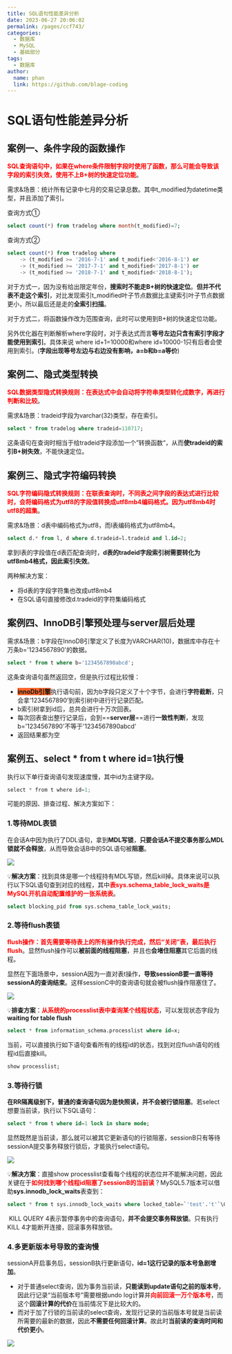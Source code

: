 ```yaml
---
title: SQL语句性能差异分析
date: 2023-06-27 20:06:02
permalink: /pages/ccf743/
categories:
  - 数据库
  - MySQL
  - 基础部分
tags:
  - 数据库
author: 
  name: phan
  link: https://github.com/blage-coding
---
```

# SQL语句性能差异分析

## 案例一、条件字段的函数操作

<font color="red">**SQL查询语句中，如果在where条件限制字段时使用了函数，那么可能会导致该字段的索引失效，使用不上B+树的快速定位功能**</font>。

需求&场景：统计所有记录中七月的交易记录总数。其中t_modified为datetime类型，并且添加了索引。

查询方式①

```sql
select count(*) from tradelog where month(t_modified)=7;
```

查询方式②

```sql
select count(*) from tradelog where
    -> (t_modified >= '2016-7-1' and t_modified<'2016-8-1') or
    -> (t_modified >= '2017-7-1' and t_modified<'2017-8-1') or 
    -> (t_modified >= '2018-7-1' and t_modified<'2018-8-1');
```

对于方式一，因为没有给出限定年份，**搜索时不能走B+树的快速定位**。**但并不代表不走这个索引**，对比发现索引t_modified叶子节点数据比主键索引叶子节点数据更小，所以最后还是走的**全索引扫描**。

对于方式二，将函数操作改为范围查询，此时可以使用到B+树的快速定位功能。

另外优化器在判断解析where字段时，对于表达式而言**等号左边只含有索引字段才能使用到索引**。具体来说 where id+1=10000和where id=10000-1只有后者会使用到索引。(**字段出现等号左边与右边没有影响，a=b和b=a等价**)

## 案例二、隐式类型转换

<font color="red">**SQL数据类型隐式转换规则：在表达式中会自动将字符串类型转化成数字，再进行判断和比较**</font>。

需求&场景：tradeid字段为varchar(32)类型，存在索引。

```sql
select * from tradelog where tradeid=110717;
```

这条语句在查询时相当于给tradeid字段添加一个”转换函数“，从而**使tradeid的索引B+树失效**，不能快速定位。

## 案例三、隐式字符编码转换

<font color="red">**SQL字符编码隐式转换规则：在联表查询时，不同表之间字段的表达式进行比较时，会将编码格式为utf8的字段值转换成utf8mb4编码格式。因为utf8mb4时utf8的超集**</font>。

需求&场景：d表中编码格式为utf8，而l表编码格式为utf8mb4。

```sql
select d.* from l, d where d.tradeid=l.tradeid and l.id=2;
```

拿到l表的字段值在d表匹配查询时，**d表的tradeid字段索引树需要转化为utf8mb4格式，因此索引失效**。

两种解决方案：

- 将d表的字段字符集也改成utf8mb4
- 在SQL语句直接修改d.tradeid的字符集编码格式

## 案例四、InnoDB引擎预处理与server层后处理

需求&场景：b字段在InnoDB引擎定义了长度为VARCHAR(10)，数据库中存在十万条b='1234567890'的数据。

```sql
select * from t where b='1234567890abcd';
```

这条查询语句虽然返回空，但是执行过程比较慢：

- <font style="background: rgb(255, 100, 38)">**innoDb引擎**</font>执行语句前，因为b字段只定义了十个字节，会进行**字符截断**，只会拿‘1234567890’到索引树中进行行记录匹配。
- b索引树拿到id后，总共会进行十万次回表。
- 每次回表查出整行记录后，会到==**server层**==进行**一致性判断**，发现b='1234567890'不等于'1234567890abcd'
- 返回结果都为空

## 案例五、select * from t where id=1执行慢

执行以下单行查询语句发现速度慢，其中id为主键字段。

```java
select * from t where id=1;
```

可能的原因、排查过程、解决方案如下：

### 1.等待MDL表锁

在会话A中因为执行了DDL语句，拿到**MDL写锁**，**只要会话A不提交事务那么MDL锁就不会释放**，从而导致会话B中的SQL语句被**阻塞**。

![](https://jsd.cdn.zzko.cn/gh/blage-coding/picx-images-hosting@master/20230629/image.71akk69bctc0.webp)

💡**解决方案**：找到具体是哪一个线程持有MDL写锁，然后kill掉。具体来说可以执行以下SQL语句查到对应的线程，其中<font color="red">**表sys.schema_table_lock_waits是MySQL开机自动配置维护的一张系统表**</font>。

```sql
select blocking_pid from sys.schema_table_lock_waits;
```

### 2.等待flush表锁

<font color="red">**flush操作：首先需要等待表上的所有操作执行完成，然后“关闭”表，最后执行flush**</font>。显然flush操作可以**被前面的线程阻塞**，并且也**会堵住阻塞**其它后面的线程。

显然在下面场景中，sessionA因为一直对表t操作，**导致sessionB要一直等待sessionA的查询结束**。这样sessionC中的查询语句就会被flush操作阻塞住了。

![](https://jsd.cdn.zzko.cn/gh/blage-coding/picx-images-hosting@master/20230629/image.4zfy04nvmfw0.webp)

💡**排查方案**：<font color="red">**从系统的processlist表中查询某个线程状态**</font>，可以发现状态字段为**waiting for table flush**

```sql
select * from information_schema.processlist where id=x;
```

当前，可以直接执行如下语句查看所有的线程id的状态，找到对应flush语句的线程id后直接kill。

```sql
show processlist;
```

### 3.等待行锁

**在RR隔离级别下，普通的查询语句因为是快照读，并不会被行锁阻塞**。若select想要当前读，执行以下SQL语句：

```sql
select * from t where id=1 lock in share mode;
```

显然既然是当前读，那么就可以被其它更新语句的行锁阻塞，sessionB只有等待sessionA提交事务释放行锁后，才能执行select语句。

![](https://jsd.cdn.zzko.cn/gh/blage-coding/picx-images-hosting@master/20230629/image.5umtt5f7rgs0.webp)

💡**解决方案**：直接show processlist查看每个线程的状态位并不能解决问题，因此关键在于<font color="red">**如何找到哪个线程id阻塞了sessionB的当前读**</font>？MySQL5.7版本可以借助**sys.innodb_lock_waits**表查到：

```sql
select * from t sys.innodb_lock_waits where locked_table=`'test'.'t'`\G
```

​	KILL QUERY 4表示暂停事务中的查询语句，**并不会提交事务释放锁**。只有执行KILL 4才能断开连接，回滚事务释放锁。

### 4.多更新版本号导致的查询慢

sessionA开启事务后，sessionB执行更新语句，**id=1这行记录的版本号急剧增加**。

- 对于普通select查询，因为事务当前读，**只能读到update语句之前的版本号**，因此行记录“当前版本号”需要根据undo log计算并<font color="red">**向前回滚一万个版本号**</font>，而这个**回滚计算的代价**在当前情况下是比较大的。
- 而对于加了行锁的当前读的select查询，发现行记录的当前版本号就是当前读所需要的最新的数据，因此**不需要任何回滚计算**。故此时**当前读的查询时间和代价更小**。

![](https://jsd.cdn.zzko.cn/gh/blage-coding/picx-images-hosting@master/20230629/image.2ckx129fgvms.webp)